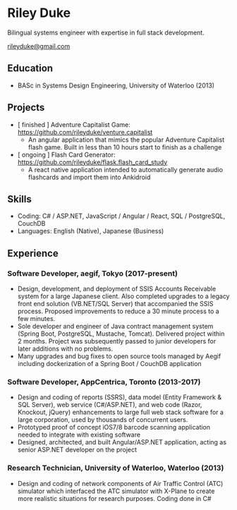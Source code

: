 # Riley Duke

Bilingual systems engineer with expertise in full stack development.

rileyduke@gmail.com

## Education
- BASc in Systems Design Engineering, University of Waterloo (2013)

## Projects
- [ finished ] Adventure Capitalist Game: https://github.com/rileyduke/venture.capitalist
    - An angular application that mimics the popular Adventure Capitalist flash game. Built in less than 10 hours start to finish as a challenge
- [ ongoing ] Flash Card Generator: https://github.com/rileyduke/flask.flash_card_study
    - A react native application intended to automatically generate audio flashcards and import them into Ankidroid

## Skills

- Coding: C# / ASP.NET, JavaScript / Angular / React, SQL / PostgreSQL, CouchDB
- Languages: English (Native), Japanese (Business)

## Experience

### Software Developer, aegif, Tokyo (2017-present)
- Design, development, and deployment of SSIS Accounts Receivable system for a large Japanese client. Also completed upgrades to a legacy front end solution (VB.NET/SQL Server) that accompanied the SSIS process. Proposed improvements to reduce a 30 minute process to a few minutes.
- Sole developer and engineer of Java contract management system (Spring Boot, PostgreSQL, Mustache, Tomcat). Delivered project within 2 months. Project was subsequently passed to junior developers for later additions with no problems.
- Many upgrades and bug fixes to open source tools managed by Aegif including dockerization of a Spring Boot / CouchDB application

### Software Developer, AppCentrica, Toronto (2013-2017)
- Design and coding of reports (SSRS), data model (Entity Framework \& SQL Server), web service (C\#/ASP.NET), and web code (Razor, Knockout, jQuery) enhancements to large full web stack software for a large corporation, used by thousands of concurrent users.
- Prototyped proof of concept iOS7/8 barcode scanning application needed to integrate with existing software
- Designed, architected, and built Angular/ASP.NET application, acting as senior ASP.NET developer on the project

### Research Technician, University of Waterloo, Waterloo (2013)
- Design and coding of network components of Air Traffic Control (ATC) simulator which interfaced the ATC simulator with X-Plane to create more realistic situations for research purposes. Coding done in C\#